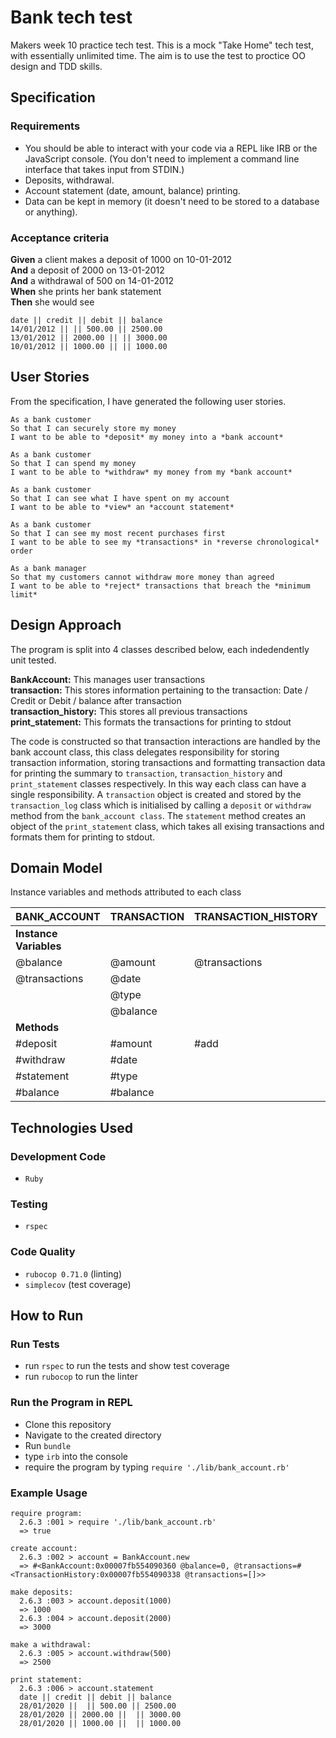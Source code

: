 # Bank tech test

Makers week 10 practice tech test. This is a mock "Take Home" tech test, with essentially unlimited time. The aim is to use the test to proctice OO design and TDD skills.

## Specification

### Requirements

* You should be able to interact with your code via a REPL like IRB or the JavaScript console.  (You don't need to implement a command line interface that takes input from STDIN.)
* Deposits, withdrawal.
* Account statement (date, amount, balance) printing.
* Data can be kept in memory (it doesn't need to be stored to a database or anything).

### Acceptance criteria

**Given** a client makes a deposit of 1000 on 10-01-2012  
**And** a deposit of 2000 on 13-01-2012  
**And** a withdrawal of 500 on 14-01-2012  
**When** she prints her bank statement  
**Then** she would see

```
date || credit || debit || balance
14/01/2012 || || 500.00 || 2500.00
13/01/2012 || 2000.00 || || 3000.00
10/01/2012 || 1000.00 || || 1000.00
```

## User Stories

From the specification, I have generated the following user stories. 

```
As a bank customer
So that I can securely store my money
I want to be able to *deposit* my money into a *bank account*
```
```
As a bank customer
So that I can spend my money
I want to be able to *withdraw* my money from my *bank account*
```
```
As a bank customer
So that I can see what I have spent on my account
I want to be able to *view* an *account statement*
```
```
As a bank customer
So that I can see my most recent purchases first
I want to be able to see my *transactions* in *reverse chronological* order
```
```
As a bank manager
So that my customers cannot withdraw more money than agreed
I want to be able to *reject* transactions that breach the *minimum limit*
```

## Design Approach

The program is split into 4 classes described below, each indedendently unit tested.

**BankAccount:** This manages user transactions  
**transaction:** This stores information pertaining to the transaction: Date / Credit or Debit / balance after transaction  
**transaction_history:** This stores all previous transactions  
**print_statement:** This formats the transactions for printing to stdout

The code is constructed so that transaction interactions are handled by the bank account class, this class delegates responsibility for storing transaction information, storing transactions and formatting transaction data for printing the summary to ```transaction```, ```transaction_history``` and ```print_statement``` classes respectively. In this way each class can have a single responsibility. A ```transaction``` object is created and stored by the ```transaction_log``` class which is initialised by calling a ```deposit``` or ```withdraw``` method from the ```bank_account class```. The ```statement``` method creates an object of the ```print_statement``` class, which takes all exising transactions and formats them for printing to stdout.

## Domain Model

Instance variables and methods attributed to each class

| **BANK_ACCOUNT**     | **TRANSACTION**      | **TRANSACTION_HISTORY** | **PRINT_STATEMENT**
| ---------------      | -------------------  | ---------------         | ---------------
| **Instance Variables** |
| @balance             | @amount              | @transactions           | @transaction_history |
| @transactions        | @date                |                         | |
|                      | @type                |                         | |
|                      | @balance             |                         | |
| **Methods** |
| #deposit             | #amount              | #add                    | #print_header |
| #withdraw            | #date                |                         | #print_transactions |
| #statement           | #type                |                         | |
| #balance             | #balance             |                         | |


## Technologies Used

### Development Code

* ```Ruby```

### Testing

* ```rspec```

### Code Quality

* ```rubocop 0.71.0``` (linting)
* ```simplecov``` (test coverage)

## How to Run

### Run Tests

* run ```rspec``` to run the tests and show test coverage
* run ```rubocop``` to run the linter

### Run the Program in REPL

* Clone this repository
* Navigate to the created directory
* Run ```bundle```
* type ```irb``` into the console
* require the program by typing ```require './lib/bank_account.rb'```

### Example Usage 

```
require program:
  2.6.3 :001 > require './lib/bank_account.rb'
  => true 

create account:
  2.6.3 :002 > account = BankAccount.new
  => #<BankAccount:0x00007fb554090360 @balance=0, @transactions=#<TransactionHistory:0x00007fb554090338 @transactions=[]>> 

make deposits:
  2.6.3 :003 > account.deposit(1000)
  => 1000  
  2.6.3 :004 > account.deposit(2000)
  => 3000  

make a withdrawal:
  2.6.3 :005 > account.withdraw(500)
  => 2500

print statement:
  2.6.3 :006 > account.statement
  date || credit || debit || balance
  28/01/2020 ||  || 500.00 || 2500.00
  28/01/2020 || 2000.00 ||  || 3000.00
  28/01/2020 || 1000.00 ||  || 1000.00
```





